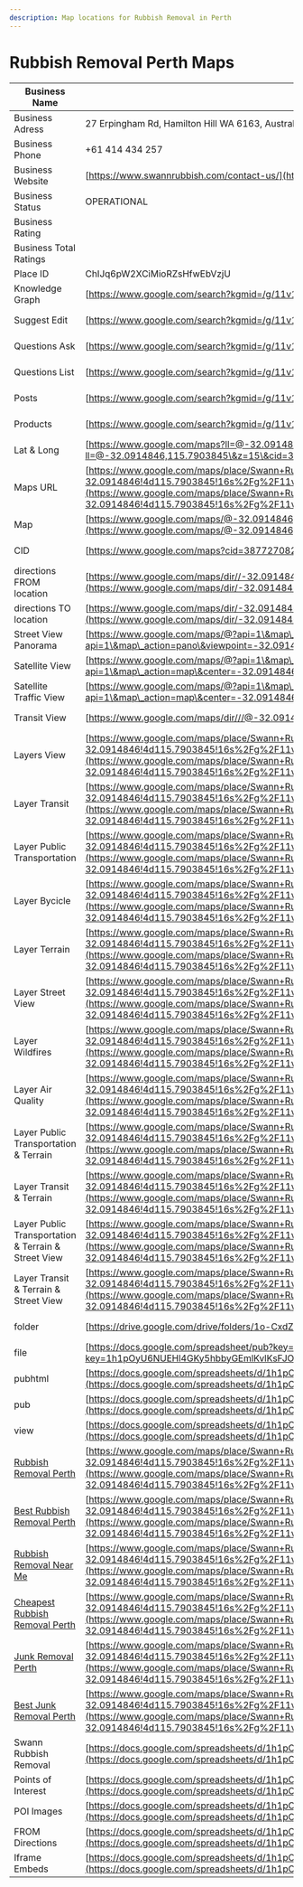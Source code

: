 ```yaml
---
description: Map locations for Rubbish Removal in Perth
---
```


# Rubbish Removal Perth Maps

| Business Name                                                                                                                                                                                                                               | Swann Rubbish Removal                                                                                                                                                                                                                                                                                                                                                                                                                                  |                                                                                                                                                          |                                                              |                                              |                                              |
| ------------------------------------------------------------------------------------------------------------------------------------------------------------------------------------------------------------------------------------------- | ------------------------------------------------------------------------------------------------------------------------------------------------------------------------------------------------------------------------------------------------------------------------------------------------------------------------------------------------------------------------------------------------------------------------------------------------------ | -------------------------------------------------------------------------------------------------------------------------------------------------------- | ------------------------------------------------------------ | -------------------------------------------- | -------------------------------------------- |
| Business Adress                                                                                                                                                                                                                             | 27 Erpingham Rd, Hamilton Hill WA 6163, Australia                                                                                                                                                                                                                                                                                                                                                                                                      |                                                                                                                                                          |                                                              |                                              |                                              |
| Business Phone                                                                                                                                                                                                                              | +61 414 434 257                                                                                                                                                                                                                                                                                                                                                                                                                                        |                                                                                                                                                          |                                                              |                                              |                                              |
| Business Website                                                                                                                                                                                                                            | [https://www.swannrubbish.com/contact-us/](https://www.swannrubbish.com/contact-us/)                                                                                                                                                                                                                                                                                                                                                                   | [https://tinyurl.com/yofunqzp](https://tinyurl.com/yofunqzp)                                                                                             |                                                              | [https://is.gd/wivjgf](https://is.gd/wivjgf) | [https://v.gd/5hNjX1](https://v.gd/5hNjX1)   |
| Business Status                                                                                                                                                                                                                             | OPERATIONAL                                                                                                                                                                                                                                                                                                                                                                                                                                            |                                                                                                                                                          |                                                              |                                              |                                              |
| Business Rating                                                                                                                                                                                                                             |                                                                                                                                                                                                                                                                                                                                                                                                                                                        |                                                                                                                                                          |                                                              |                                              |                                              |
| Business Total Ratings                                                                                                                                                                                                                      |                                                                                                                                                                                                                                                                                                                                                                                                                                                        |                                                                                                                                                          |                                                              |                                              |                                              |
| Place ID                                                                                                                                                                                                                                    | ChIJq6pW2XCiMioRZsHfwEbVzjU                                                                                                                                                                                                                                                                                                                                                                                                                            |                                                                                                                                                          |                                                              |                                              |                                              |
| Knowledge Graph                                                                                                                                                                                                                             | [https://www.google.com/search?kgmid=/g/11v1b84zl8](https://www.google.com/search?kgmid=/g/11v1b84zl8)                                                                                                                                                                                                                                                                                                                                                 | [https://tinyurl.com/ysl3pylu](https://tinyurl.com/ysl3pylu)                                                                                             |                                                              | [https://is.gd/9d0Bj5](https://is.gd/9d0Bj5) | [https://v.gd/0TV61S](https://v.gd/0TV61S)   |
| Suggest Edit                                                                                                                                                                                                                                | [https://www.google.com/search?kgmid=/g/11v1b84zl8#irp=ed](https://www.google.com/search?kgmid=/g/11v1b84zl8#irp=ed)                                                                                                                                                                                                                                                                                                                                   | [https://tinyurl.com/2xaemapf](https://tinyurl.com/2xaemapf)                                                                                             |                                                              | [https://is.gd/anPyjL](https://is.gd/anPyjL) | [https://v.gd/vv00co](https://v.gd/vv00co)   |
| Questions Ask                                                                                                                                                                                                                               | [https://www.google.com/search?kgmid=/g/11v1b84zl8#lpqa=d,1](https://www.google.com/search?kgmid=/g/11v1b84zl8#lpqa=d,1)                                                                                                                                                                                                                                                                                                                               | [https://tinyurl.com/ypac48cq](https://tinyurl.com/ypac48cq)                                                                                             |                                                              | [https://is.gd/S6QTx7](https://is.gd/S6QTx7) | [https://v.gd/JPAGfa](https://v.gd/JPAGfa)   |
| Questions List                                                                                                                                                                                                                              | [https://www.google.com/search?kgmid=/g/11v1b84zl8#lpqa=d,2](https://www.google.com/search?kgmid=/g/11v1b84zl8#lpqa=d,2)                                                                                                                                                                                                                                                                                                                               | [https://tinyurl.com/ynb6puv3](https://tinyurl.com/ynb6puv3)                                                                                             |                                                              | [https://is.gd/oUAgwd](https://is.gd/oUAgwd) | [https://v.gd/z2VO8B](https://v.gd/z2VO8B)   |
| Posts                                                                                                                                                                                                                                       | [https://www.google.com/search?kgmid=/g/11v1b84zl8#lpstate=pid:-1](https://www.google.com/search?kgmid=/g/11v1b84zl8#lpstate=pid:-1)                                                                                                                                                                                                                                                                                                                   | [https://tinyurl.com/ymdb6mh6](https://tinyurl.com/ymdb6mh6)                                                                                             |                                                              | [https://is.gd/ATumeP](https://is.gd/ATumeP) | [https://v.gd/InOn4K](https://v.gd/InOn4K)   |
| Products                                                                                                                                                                                                                                    | [https://www.google.com/search?kgmid=/g/11v1b84zl8#lpc=lpc](https://www.google.com/search?kgmid=/g/11v1b84zl8#lpc=lpc)                                                                                                                                                                                                                                                                                                                                 | [https://tinyurl.com/ykaomzfk](https://tinyurl.com/ykaomzfk)                                                                                             |                                                              | [https://is.gd/DYF893](https://is.gd/DYF893) | [https://v.gd/ZZ69kZ](https://v.gd/ZZ69kZ)   |
| Lat & Long                                                                                                                                                                                                                                  | [https://www.google.com/maps?ll=@-32.0914846,115.7903845\&z=15\&cid=3877270829072892262](https://www.google.com/maps?ll=@-32.0914846,115.7903845\&z=15\&cid=3877270829072892262)                                                                                                                                                                                                                                                                       | [https://tinyurl.com/ys7dyr8d](https://tinyurl.com/ys7dyr8d)                                                                                             |                                                              | [https://is.gd/AYmlrS](https://is.gd/AYmlrS) | [https://v.gd/o5PkGD](https://v.gd/o5PkGD)   |
| Maps URL                                                                                                                                                                                                                                    | [https://www.google.com/maps/place/Swann+Rubbish+Removal/@-32.0914846,115.7903845,15z/data=!4m6!3m5!1s0x2a32a270d956aaab:0x35ced546c0dfc166!8m2!3d-32.0914846!4d115.7903845!16s%2Fg%2F11v1b84zl8?entry=ttu](https://www.google.com/maps/place/Swann+Rubbish+Removal/@-32.0914846,115.7903845,15z/data=!4m6!3m5!1s0x2a32a270d956aaab:0x35ced546c0dfc166!8m2!3d-32.0914846!4d115.7903845!16s%2Fg%2F11v1b84zl8?entry=ttu)                                 | [https://tinyurl.com/yq4qhn6r](https://tinyurl.com/yq4qhn6r)                                                                                             |                                                              | [https://is.gd/Zb0cxT](https://is.gd/Zb0cxT) | [https://v.gd/SGXFUT](https://v.gd/SGXFUT)   |
| Map                                                                                                                                                                                                                                         | [https://www.google.com/maps/@-32.0914846,115.7903845,15?ucbcb=1\&cid=3877270829072892262\&entry=ttu](https://www.google.com/maps/@-32.0914846,115.7903845,15?ucbcb=1\&cid=3877270829072892262\&entry=ttu)                                                                                                                                                                                                                                             | [https://tinyurl.com/yunn95ng](https://tinyurl.com/yunn95ng)                                                                                             |                                                              | [https://is.gd/j8pQqv](https://is.gd/j8pQqv) | [https://v.gd/FtZrUL](https://v.gd/FtZrUL)   |
| CID                                                                                                                                                                                                                                         | [https://www.google.com/maps?cid=3877270829072892262](https://www.google.com/maps?cid=3877270829072892262)                                                                                                                                                                                                                                                                                                                                             | [https://tinyurl.com/ywtnw3bv](https://tinyurl.com/ywtnw3bv)                                                                                             |                                                              | [https://is.gd/dADZlP](https://is.gd/dADZlP) | [https://v.gd/zXyrwf](https://v.gd/zXyrwf)   |
| directions FROM location                                                                                                                                                                                                                    | [https://www.google.com/maps/dir//-32.0914846,115.7903845/@-32.0914846,115.7903845,15?ucbcb=1\&entry=ttu](https://www.google.com/maps/dir/-32.0914846,115.7903845/@-32.0914846,115.7903845,15?ucbcb=1\&entry=ttu)                                                                                                                                                                                                                                      | [https://tinyurl.com/yvvscrvy](https://tinyurl.com/yvvscrvy)                                                                                             |                                                              | [https://is.gd/5kN2BK](https://is.gd/5kN2BK) | [https://v.gd/AvjXj3](https://v.gd/AvjXj3)   |
| directions TO location                                                                                                                                                                                                                      | [https://www.google.com/maps/dir/-32.0914846,115.7903845/@-32.0914846,115.7903845,15?ucbcb=1\&entry=ttu](https://www.google.com/maps/dir/-32.0914846,115.7903845/@-32.0914846,115.7903845,15?ucbcb=1\&entry=ttu)                                                                                                                                                                                                                                       | [https://tinyurl.com/yl563x9l](https://tinyurl.com/yl563x9l)                                                                                             |                                                              | [https://is.gd/EJ4aao](https://is.gd/EJ4aao) | [https://v.gd/WgQuCM](https://v.gd/WgQuCM)   |
| Street View Panorama                                                                                                                                                                                                                        | [https://www.google.com/maps/@?api=1\&map\_action=pano\&viewpoint=-32.0914846%2C115.7903845](https://www.google.com/maps/@?api=1\&map\_action=pano\&viewpoint=-32.0914846%2C115.7903845)                                                                                                                                                                                                                                                               | [https://tinyurl.com/yu9wzv9w](https://tinyurl.com/yu9wzv9w)                                                                                             |                                                              | [https://is.gd/NZjz9O](https://is.gd/NZjz9O) | [https://v.gd/YhpKh1](https://v.gd/YhpKh1)   |
| Satellite View                                                                                                                                                                                                                              | [https://www.google.com/maps/@?api=1\&map\_action=map\&center=-32.0914846%2C115.7903845\&zoom=15\&basemap=satellite](https://www.google.com/maps/@?api=1\&map\_action=map\&center=-32.0914846%2C115.7903845\&zoom=15\&basemap=satellite)                                                                                                                                                                                                               | [https://tinyurl.com/ynlgaboo](https://tinyurl.com/ynlgaboo)                                                                                             |                                                              | [https://is.gd/Dd2vF8](https://is.gd/Dd2vF8) | [https://v.gd/U0rziv](https://v.gd/U0rziv)   |
| Satellite Traffic View                                                                                                                                                                                                                      | [https://www.google.com/maps/@?api=1\&map\_action=map\&center=-32.0914846%2C115.7903845\&zoom=15\&basemap=satellite\&layer=traffic](https://www.google.com/maps/@?api=1\&map\_action=map\&center=-32.0914846%2C115.7903845\&zoom=15\&basemap=satellite\&layer=traffic)                                                                                                                                                                                 | [https://tinyurl.com/yqw7v5xs](https://tinyurl.com/yqw7v5xs)                                                                                             |                                                              | [https://is.gd/19yif2](https://is.gd/19yif2) | [https://v.gd/uw6bAA](https://v.gd/uw6bAA)   |
| Transit View                                                                                                                                                                                                                                | [https://www.google.com/maps/dir///@-32.0914846,115.7903845,15z?entry=ttu](https://www.google.com/maps/dir/@-32.0914846,115.7903845,15z?entry=ttu)                                                                                                                                                                                                                                                                                                     | [https://tinyurl.com/yrcvlcec](https://tinyurl.com/yrcvlcec)                                                                                             |                                                              | [https://is.gd/q0IS6o](https://is.gd/q0IS6o) | [https://v.gd/TjYVwF](https://v.gd/TjYVwF)   |
| Layers View                                                                                                                                                                                                                                 | [https://www.google.com/maps/place/Swann+Rubbish+Removal/@-32.0914846,115.7903845,15z/data=!3m1!1e3!4m6!3m5!1s0x2a32a270d956aaab:0x35ced546c0dfc166!8m2!3d-32.0914846!4d115.7903845!16s%2Fg%2F11v1b84zl8?entry=ttu](https://www.google.com/maps/place/Swann+Rubbish+Removal/@-32.0914846,115.7903845,15z/data=!3m1!1e3!4m6!3m5!1s0x2a32a270d956aaab:0x35ced546c0dfc166!8m2!3d-32.0914846!4d115.7903845!16s%2Fg%2F11v1b84zl8?entry=ttu)                 | [https://tinyurl.com/ytwnyhgb](https://tinyurl.com/ytwnyhgb)                                                                                             |                                                              | [https://is.gd/d4S2or](https://is.gd/d4S2or) | [https://v.gd/f2lo6J](https://v.gd/f2lo6J)   |
| Layer Transit                                                                                                                                                                                                                               | [https://www.google.com/maps/place/Swann+Rubbish+Removal/@-32.0914846,115.7903845,15z/data=!4m6!3m5!1s0x2a32a270d956aaab:0x35ced546c0dfc166!8m2!3d-32.0914846!4d115.7903845!16s%2Fg%2F11v1b84zl8!5m1!1e1?entry=ttu](https://www.google.com/maps/place/Swann+Rubbish+Removal/@-32.0914846,115.7903845,15z/data=!4m6!3m5!1s0x2a32a270d956aaab:0x35ced546c0dfc166!8m2!3d-32.0914846!4d115.7903845!16s%2Fg%2F11v1b84zl8!5m1!1e1?entry=ttu)                 | [https://tinyurl.com/ykofcpt4](https://tinyurl.com/ykofcpt4)                                                                                             |                                                              | [https://is.gd/4hEivX](https://is.gd/4hEivX) | [https://v.gd/AFPtfq](https://v.gd/AFPtfq)   |
| Layer Public Transportation                                                                                                                                                                                                                 | [https://www.google.com/maps/place/Swann+Rubbish+Removal/@-32.0914846,115.7903845,15z/data=!4m6!3m5!1s0x2a32a270d956aaab:0x35ced546c0dfc166!8m2!3d-32.0914846!4d115.7903845!16s%2Fg%2F11v1b84zl8!5m1!1e2?entry=ttu](https://www.google.com/maps/place/Swann+Rubbish+Removal/@-32.0914846,115.7903845,15z/data=!4m6!3m5!1s0x2a32a270d956aaab:0x35ced546c0dfc166!8m2!3d-32.0914846!4d115.7903845!16s%2Fg%2F11v1b84zl8!5m1!1e2?entry=ttu)                 | [https://tinyurl.com/ymryttun](https://tinyurl.com/ymryttun)                                                                                             |                                                              | [https://is.gd/deZCF8](https://is.gd/deZCF8) | [https://v.gd/UrACJO](https://v.gd/UrACJO)   |
| Layer Bycicle                                                                                                                                                                                                                               | [https://www.google.com/maps/place/Swann+Rubbish+Removal/@-32.0914846,115.7903845,15z/data=!4m6!3m5!1s0x2a32a270d956aaab:0x35ced546c0dfc166!8m2!3d-32.0914846!4d115.7903845!16s%2Fg%2F11v1b84zl8!5m1!1e3?entry=ttu](https://www.google.com/maps/place/Swann+Rubbish+Removal/@-32.0914846,115.7903845,15z/data=!4m6!3m5!1s0x2a32a270d956aaab:0x35ced546c0dfc166!8m2!3d-32.0914846!4d115.7903845!16s%2Fg%2F11v1b84zl8!5m1!1e3?entry=ttu)                 | [https://tinyurl.com/yqlvdo77](https://tinyurl.com/yqlvdo77)                                                                                             |                                                              | [https://is.gd/otaPq4](https://is.gd/otaPq4) | [https://v.gd/kxoGhl](https://v.gd/kxoGhl)   |
| Layer Terrain                                                                                                                                                                                                                               | [https://www.google.com/maps/place/Swann+Rubbish+Removal/@-32.0914846,115.7903845,15z/data=!4m6!3m5!1s0x2a32a270d956aaab:0x35ced546c0dfc166!8m2!3d-32.0914846!4d115.7903845!16s%2Fg%2F11v1b84zl8!5m1!1e4?entry=ttu](https://www.google.com/maps/place/Swann+Rubbish+Removal/@-32.0914846,115.7903845,15z/data=!4m6!3m5!1s0x2a32a270d956aaab:0x35ced546c0dfc166!8m2!3d-32.0914846!4d115.7903845!16s%2Fg%2F11v1b84zl8!5m1!1e4?entry=ttu)                 | [https://tinyurl.com/ywq9q9p2](https://tinyurl.com/ywq9q9p2)                                                                                             |                                                              | [https://is.gd/d5MluJ](https://is.gd/d5MluJ) | [https://v.gd/hBHndq](https://v.gd/hBHndq)   |
| Layer Street View                                                                                                                                                                                                                           | [https://www.google.com/maps/place/Swann+Rubbish+Removal/@-32.0914846,115.7903845,15z/data=!4m6!3m5!1s0x2a32a270d956aaab:0x35ced546c0dfc166!8m2!3d-32.0914846!4d115.7903845!16s%2Fg%2F11v1b84zl8!5m1!1e5?entry=ttu](https://www.google.com/maps/place/Swann+Rubbish+Removal/@-32.0914846,115.7903845,15z/data=!4m6!3m5!1s0x2a32a270d956aaab:0x35ced546c0dfc166!8m2!3d-32.0914846!4d115.7903845!16s%2Fg%2F11v1b84zl8!5m1!1e5?entry=ttu)                 | [https://tinyurl.com/ytyrf92e](https://tinyurl.com/ytyrf92e)                                                                                             |                                                              | [https://is.gd/Kemqv8](https://is.gd/Kemqv8) | [https://v.gd/uFTE3a](https://v.gd/uFTE3a)   |
| Layer Wildfires                                                                                                                                                                                                                             | [https://www.google.com/maps/place/Swann+Rubbish+Removal/@-32.0914846,115.7903845,15z/data=!4m6!3m5!1s0x2a32a270d956aaab:0x35ced546c0dfc166!8m2!3d-32.0914846!4d115.7903845!16s%2Fg%2F11v1b84zl8!5m1!1e8?entry=ttu](https://www.google.com/maps/place/Swann+Rubbish+Removal/@-32.0914846,115.7903845,15z/data=!4m6!3m5!1s0x2a32a270d956aaab:0x35ced546c0dfc166!8m2!3d-32.0914846!4d115.7903845!16s%2Fg%2F11v1b84zl8!5m1!1e8?entry=ttu)                 | [https://tinyurl.com/ytfz5gfv](https://tinyurl.com/ytfz5gfv)                                                                                             |                                                              | [https://is.gd/Gga319](https://is.gd/Gga319) | [https://v.gd/jM7dhx](https://v.gd/jM7dhx)   |
| Layer Air Quality                                                                                                                                                                                                                           | [https://www.google.com/maps/place/Swann+Rubbish+Removal/@-32.0914846,115.7903845,15z/data=!4m6!3m5!1s0x2a32a270d956aaab:0x35ced546c0dfc166!8m2!3d-32.0914846!4d115.7903845!16s%2Fg%2F11v1b84zl8!5m1!1e9?entry=ttu](https://www.google.com/maps/place/Swann+Rubbish+Removal/@-32.0914846,115.7903845,15z/data=!4m6!3m5!1s0x2a32a270d956aaab:0x35ced546c0dfc166!8m2!3d-32.0914846!4d115.7903845!16s%2Fg%2F11v1b84zl8!5m1!1e9?entry=ttu)                 | [https://tinyurl.com/ywcj32bz](https://tinyurl.com/ywcj32bz)                                                                                             |                                                              | [https://is.gd/ZHGegf](https://is.gd/ZHGegf) | [https://v.gd/qoUvRi](https://v.gd/qoUvRi)   |
| Layer Public Transportation & Terrain                                                                                                                                                                                                       | [https://www.google.com/maps/place/Swann+Rubbish+Removal/@-32.0914846,115.7903845,15z/data=!4m6!3m5!1s0x2a32a270d956aaab:0x35ced546c0dfc166!8m2!3d-32.0914846!4d115.7903845!16s%2Fg%2F11v1b84zl8!5m2!1e2!1e4?entry=ttu](https://www.google.com/maps/place/Swann+Rubbish+Removal/@-32.0914846,115.7903845,15z/data=!4m6!3m5!1s0x2a32a270d956aaab:0x35ced546c0dfc166!8m2!3d-32.0914846!4d115.7903845!16s%2Fg%2F11v1b84zl8!5m2!1e2!1e4?entry=ttu)         | [https://tinyurl.com/2x7xgh5j](https://tinyurl.com/2x7xgh5j)                                                                                             |                                                              | [https://is.gd/iz8w8h](https://is.gd/iz8w8h) | [https://v.gd/qjpV1c](https://v.gd/qjpV1c)   |
| Layer Transit & Terrain                                                                                                                                                                                                                     | [https://www.google.com/maps/place/Swann+Rubbish+Removal/@-32.0914846,115.7903845,15z/data=!4m6!3m5!1s0x2a32a270d956aaab:0x35ced546c0dfc166!8m2!3d-32.0914846!4d115.7903845!16s%2Fg%2F11v1b84zl8!5m2!1e1!1e4?entry=ttu](https://www.google.com/maps/place/Swann+Rubbish+Removal/@-32.0914846,115.7903845,15z/data=!4m6!3m5!1s0x2a32a270d956aaab:0x35ced546c0dfc166!8m2!3d-32.0914846!4d115.7903845!16s%2Fg%2F11v1b84zl8!5m2!1e1!1e4?entry=ttu)         | [https://tinyurl.com/yo27xj58](https://tinyurl.com/yo27xj58)                                                                                             |                                                              | [https://is.gd/8ad335](https://is.gd/8ad335) | [https://v.gd/21uKqS](https://v.gd/21uKqS)   |
| Layer Public Transportation & Terrain & Street View                                                                                                                                                                                         | [https://www.google.com/maps/place/Swann+Rubbish+Removal/@-32.0914846,115.7903845,15z/data=!4m6!3m5!1s0x2a32a270d956aaab:0x35ced546c0dfc166!8m2!3d-32.0914846!4d115.7903845!16s%2Fg%2F11v1b84zl8!5m3!1e2!1e4!1e5?entry=ttu](https://www.google.com/maps/place/Swann+Rubbish+Removal/@-32.0914846,115.7903845,15z/data=!4m6!3m5!1s0x2a32a270d956aaab:0x35ced546c0dfc166!8m2!3d-32.0914846!4d115.7903845!16s%2Fg%2F11v1b84zl8!5m3!1e2!1e4!1e5?entry=ttu) | [https://tinyurl.com/ypo2rfqa](https://tinyurl.com/ypo2rfqa)                                                                                             |                                                              | [https://is.gd/feg5UW](https://is.gd/feg5UW) | [https://v.gd/JeVFxl](https://v.gd/JeVFxl)   |
| Layer Transit & Terrain & Street View                                                                                                                                                                                                       | [https://www.google.com/maps/place/Swann+Rubbish+Removal/@-32.0914846,115.7903845,15z/data=!4m6!3m5!1s0x2a32a270d956aaab:0x35ced546c0dfc166!8m2!3d-32.0914846!4d115.7903845!16s%2Fg%2F11v1b84zl8!5m3!1e1!1e4!1e5?entry=ttu](https://www.google.com/maps/place/Swann+Rubbish+Removal/@-32.0914846,115.7903845,15z/data=!4m6!3m5!1s0x2a32a270d956aaab:0x35ced546c0dfc166!8m2!3d-32.0914846!4d115.7903845!16s%2Fg%2F11v1b84zl8!5m3!1e1!1e4!1e5?entry=ttu) | [https://tinyurl.com/yotlexw9](https://tinyurl.com/yotlexw9)                                                                                             |                                                              | [https://is.gd/5DwQic](https://is.gd/5DwQic) | [https://v.gd/k2J2O4](https://v.gd/k2J2O4)   |
| folder                                                                                                                                                                                                                                      | [https://drive.google.com/drive/folders/1o-CxdZs5r71kAdroF3QGoHlHgGHS29mx](https://drive.google.com/drive/folders/1o-CxdZs5r71kAdroF3QGoHlHgGHS29mx)                                                                                                                                                                                                                                                                                                   | [https://tinyurl.com/ylwkgf3m](https://tinyurl.com/ylwkgf3m)                                                                                             |                                                              | [https://is.gd/ILCXdg](https://is.gd/ILCXdg) | [https://v.gd/GMtx2h](https://v.gd/GMtx2h)   |
| file                                                                                                                                                                                                                                        | [https://docs.google.com/spreadsheet/pub?key=1h1pOyU6NUEHl4GKy5hbbyGEmlKvlKsFJOwK5uiaKh7w](https://docs.google.com/spreadsheet/pub?key=1h1pOyU6NUEHl4GKy5hbbyGEmlKvlKsFJOwK5uiaKh7w)                                                                                                                                                                                                                                                                   | [https://tinyurl.com/yrqmbjrt](https://tinyurl.com/yrqmbjrt)                                                                                             |                                                              | [https://is.gd/vFjmmd](https://is.gd/vFjmmd) | [https://v.gd/2YHXtP](https://v.gd/2YHXtP)   |
| pubhtml                                                                                                                                                                                                                                     | [https://docs.google.com/spreadsheets/d/1h1pOyU6NUEHl4GKy5hbbyGEmlKvlKsFJOwK5uiaKh7w/pubhtml](https://docs.google.com/spreadsheets/d/1h1pOyU6NUEHl4GKy5hbbyGEmlKvlKsFJOwK5uiaKh7w/pubhtml)                                                                                                                                                                                                                                                             | [https://tinyurl.com/yv4dwd4x](https://tinyurl.com/yv4dwd4x)                                                                                             |                                                              | [https://is.gd/nomw2Z](https://is.gd/nomw2Z) | [https://v.gd/TfdnDW](https://v.gd/TfdnDW)   |
| pub                                                                                                                                                                                                                                         | [https://docs.google.com/spreadsheets/d/1h1pOyU6NUEHl4GKy5hbbyGEmlKvlKsFJOwK5uiaKh7w/pub](https://docs.google.com/spreadsheets/d/1h1pOyU6NUEHl4GKy5hbbyGEmlKvlKsFJOwK5uiaKh7w/pub)                                                                                                                                                                                                                                                                     | [https://tinyurl.com/ytt8sntf](https://tinyurl.com/ytt8sntf)                                                                                             |                                                              | [https://is.gd/MAAuii](https://is.gd/MAAuii) | [https://v.gd/mWU8GQ](https://v.gd/mWU8GQ)   |
| view                                                                                                                                                                                                                                        | [https://docs.google.com/spreadsheets/d/1h1pOyU6NUEHl4GKy5hbbyGEmlKvlKsFJOwK5uiaKh7w/view](https://docs.google.com/spreadsheets/d/1h1pOyU6NUEHl4GKy5hbbyGEmlKvlKsFJOwK5uiaKh7w/view)                                                                                                                                                                                                                                                                   | [https://tinyurl.com/yq87ngqn](https://tinyurl.com/yq87ngqn)                                                                                             |                                                              | [https://is.gd/x7yFip](https://is.gd/x7yFip) | [https://v.gd/Jap7Yn](https://v.gd/Jap7Yn)   |
| [Rubbish Removal Perth](https://www.google.com/maps/place/Swann+Rubbish+Removal/@-32.0914846,115.7903845,14z/data=!4m6!3m5!1s0x2a32a270d956aaab:0x35ced546c0dfc166!8m2!3d-32.0914846!4d115.7903845!16s%2Fg%2F11v1b84zl8?entry=ttu)          | [https://www.google.com/maps/place/Swann+Rubbish+Removal/@-32.0914846,115.7903845,14z/data=!4m6!3m5!1s0x2a32a270d956aaab:0x35ced546c0dfc166!8m2!3d-32.0914846!4d115.7903845!16s%2Fg%2F11v1b84zl8?entry=ttu](https://www.google.com/maps/place/Swann+Rubbish+Removal/@-32.0914846,115.7903845,14z/data=!4m6!3m5!1s0x2a32a270d956aaab:0x35ced546c0dfc166!8m2!3d-32.0914846!4d115.7903845!16s%2Fg%2F11v1b84zl8?entry=ttu)                                 | [https://www.google.com/search?q=Rubbish+Removal+Perth\&kgmid=/g/11v1b84zl8](https://www.google.com/search?q=Rubbish+Removal+Perth\&kgmid=/g/11v1b84zl8) | [https://tinyurl.com/yvz4mkhh](https://tinyurl.com/yvz4mkhh) |                                              | [https://is.gd/n8BUK8](https://is.gd/n8BUK8) |
| [Best Rubbish Removal Perth](https://www.google.com/maps/place/Swann+Rubbish+Removal/@-32.0884446,115.7903845,14z/data=!4m6!3m5!1s0x2a32a270d956aaab:0x35ced546c0dfc166!8m2!3d-32.0914846!4d115.7903845!16s%2Fg%2F11v1b84zl8?entry=ttu)     | [https://www.google.com/maps/place/Swann+Rubbish+Removal/@-32.0884446,115.7903845,14z/data=!4m6!3m5!1s0x2a32a270d956aaab:0x35ced546c0dfc166!8m2!3d-32.0914846!4d115.7903845!16s%2Fg%2F11v1b84zl8?entry=ttu](https://www.google.com/maps/place/Swann+Rubbish+Removal/@-32.0884446,115.7903845,14z/data=!4m6!3m5!1s0x2a32a270d956aaab:0x35ced546c0dfc166!8m2!3d-32.0914846!4d115.7903845!16s%2Fg%2F11v1b84zl8?entry=ttu)                                 | https://www.google.com/search?q=Best+Rubbish+Removal+Perth \&kgmid=/g/11v1b84zl8                                                                         |                                                              |                                              |                                              |
| [Rubbish Removal Near Me](https://www.google.com/maps/place/Swann+Rubbish+Removal/@-32.0865946,115.7903845,15z/data=!4m6!3m5!1s0x2a32a270d956aaab:0x35ced546c0dfc166!8m2!3d-32.0914846!4d115.7903845!16s%2Fg%2F11v1b84zl8?entry=ttu)        | [https://www.google.com/maps/place/Swann+Rubbish+Removal/@-32.0865946,115.7903845,15z/data=!4m6!3m5!1s0x2a32a270d956aaab:0x35ced546c0dfc166!8m2!3d-32.0914846!4d115.7903845!16s%2Fg%2F11v1b84zl8?entry=ttu](https://www.google.com/maps/place/Swann+Rubbish+Removal/@-32.0865946,115.7903845,15z/data=!4m6!3m5!1s0x2a32a270d956aaab:0x35ced546c0dfc166!8m2!3d-32.0914846!4d115.7903845!16s%2Fg%2F11v1b84zl8?entry=ttu)                                 | https://www.google.com/search?q=Rubbish+Removal+Near+Me \&kgmid=/g/11v1b84zl8                                                                            |                                                              |                                              |                                              |
| [Cheapest Rubbish Removal Perth](https://www.google.com/maps/place/Swann+Rubbish+Removal/@-32.0844346,115.7903845,15z/data=!4m6!3m5!1s0x2a32a270d956aaab:0x35ced546c0dfc166!8m2!3d-32.0914846!4d115.7903845!16s%2Fg%2F11v1b84zl8?entry=ttu) | [https://www.google.com/maps/place/Swann+Rubbish+Removal/@-32.0844346,115.7903845,15z/data=!4m6!3m5!1s0x2a32a270d956aaab:0x35ced546c0dfc166!8m2!3d-32.0914846!4d115.7903845!16s%2Fg%2F11v1b84zl8?entry=ttu](https://www.google.com/maps/place/Swann+Rubbish+Removal/@-32.0844346,115.7903845,15z/data=!4m6!3m5!1s0x2a32a270d956aaab:0x35ced546c0dfc166!8m2!3d-32.0914846!4d115.7903845!16s%2Fg%2F11v1b84zl8?entry=ttu)                                 | https://www.google.com/search?q=Cheapest+Rubbish+Removal+Perth \&kgmid=/g/11v1b84zl8                                                                     |                                                              |                                              |                                              |
| [Junk Removal Perth](https://www.google.com/maps/place/Swann+Rubbish+Removal/@-32.0828046,115.7903845,18z/data=!4m6!3m5!1s0x2a32a270d956aaab:0x35ced546c0dfc166!8m2!3d-32.0914846!4d115.7903845!16s%2Fg%2F11v1b84zl8?entry=ttu)             | [https://www.google.com/maps/place/Swann+Rubbish+Removal/@-32.0828046,115.7903845,18z/data=!4m6!3m5!1s0x2a32a270d956aaab:0x35ced546c0dfc166!8m2!3d-32.0914846!4d115.7903845!16s%2Fg%2F11v1b84zl8?entry=ttu](https://www.google.com/maps/place/Swann+Rubbish+Removal/@-32.0828046,115.7903845,18z/data=!4m6!3m5!1s0x2a32a270d956aaab:0x35ced546c0dfc166!8m2!3d-32.0914846!4d115.7903845!16s%2Fg%2F11v1b84zl8?entry=ttu)                                 | https://www.google.com/search?q=Junk+Removal+Perth \&kgmid=/g/11v1b84zl8                                                                                 |                                                              |                                              |                                              |
| [Best Junk Removal Perth](https://www.google.com/maps/place/Swann+Rubbish+Removal/@-32.0809846,115.7903845,16z/data=!4m6!3m5!1s0x2a32a270d956aaab:0x35ced546c0dfc166!8m2!3d-32.0914846!4d115.7903845!16s%2Fg%2F11v1b84zl8?entry=ttu)        | [https://www.google.com/maps/place/Swann+Rubbish+Removal/@-32.0809846,115.7903845,16z/data=!4m6!3m5!1s0x2a32a270d956aaab:0x35ced546c0dfc166!8m2!3d-32.0914846!4d115.7903845!16s%2Fg%2F11v1b84zl8?entry=ttu](https://www.google.com/maps/place/Swann+Rubbish+Removal/@-32.0809846,115.7903845,16z/data=!4m6!3m5!1s0x2a32a270d956aaab:0x35ced546c0dfc166!8m2!3d-32.0914846!4d115.7903845!16s%2Fg%2F11v1b84zl8?entry=ttu)                                 | https://www.google.com/search?q=Best+Junk+Removal+Perth \&kgmid=/g/11v1b84zl8                                                                            |                                                              |                                              |                                              |
| Swann Rubbish Removal                                                                                                                                                                                                                       | [https://docs.google.com/spreadsheets/d/1h1pOyU6NUEHl4GKy5hbbyGEmlKvlKsFJOwK5uiaKh7w/edit#gid=0](https://docs.google.com/spreadsheets/d/1h1pOyU6NUEHl4GKy5hbbyGEmlKvlKsFJOwK5uiaKh7w/edit#gid=0)                                                                                                                                                                                                                                                       |                                                                                                                                                          |                                                              |                                              |                                              |
| Points of Interest                                                                                                                                                                                                                          | [https://docs.google.com/spreadsheets/d/1h1pOyU6NUEHl4GKy5hbbyGEmlKvlKsFJOwK5uiaKh7w/edit#gid=1865075820](https://docs.google.com/spreadsheets/d/1h1pOyU6NUEHl4GKy5hbbyGEmlKvlKsFJOwK5uiaKh7w/edit#gid=1865075820)                                                                                                                                                                                                                                     |                                                                                                                                                          |                                                              |                                              |                                              |
| POI Images                                                                                                                                                                                                                                  | [https://docs.google.com/spreadsheets/d/1h1pOyU6NUEHl4GKy5hbbyGEmlKvlKsFJOwK5uiaKh7w/edit#gid=333871062](https://docs.google.com/spreadsheets/d/1h1pOyU6NUEHl4GKy5hbbyGEmlKvlKsFJOwK5uiaKh7w/edit#gid=333871062)                                                                                                                                                                                                                                       |                                                                                                                                                          |                                                              |                                              |                                              |
| FROM Directions                                                                                                                                                                                                                             | [https://docs.google.com/spreadsheets/d/1h1pOyU6NUEHl4GKy5hbbyGEmlKvlKsFJOwK5uiaKh7w/edit#gid=452920794](https://docs.google.com/spreadsheets/d/1h1pOyU6NUEHl4GKy5hbbyGEmlKvlKsFJOwK5uiaKh7w/edit#gid=452920794)                                                                                                                                                                                                                                       |                                                                                                                                                          |                                                              |                                              |                                              |
| Iframe Embeds                                                                                                                                                                                                                               | [https://docs.google.com/spreadsheets/d/1h1pOyU6NUEHl4GKy5hbbyGEmlKvlKsFJOwK5uiaKh7w/edit#gid=2043268062](https://docs.google.com/spreadsheets/d/1h1pOyU6NUEHl4GKy5hbbyGEmlKvlKsFJOwK5uiaKh7w/edit#gid=2043268062)                                                                                                                                                                                                                                     |                                                                                                                                                          |                                                              |                                              |                                              |
